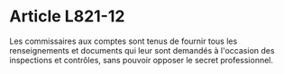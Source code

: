 # Article L821-12

Les commissaires aux comptes sont tenus de fournir tous les renseignements et documents qui leur sont demandés à l'occasion des inspections et contrôles, sans pouvoir opposer le secret professionnel.